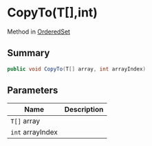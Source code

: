 # CopyTo(T\[],int)

Method in [OrderedSet](./)

## Summary

```csharp
public void CopyTo(T[] array, int arrayIndex)
```

## Parameters

| Name             | Description |
| ---------------- | ----------- |
| `T[]` array      |             |
| `int` arrayIndex |             |
